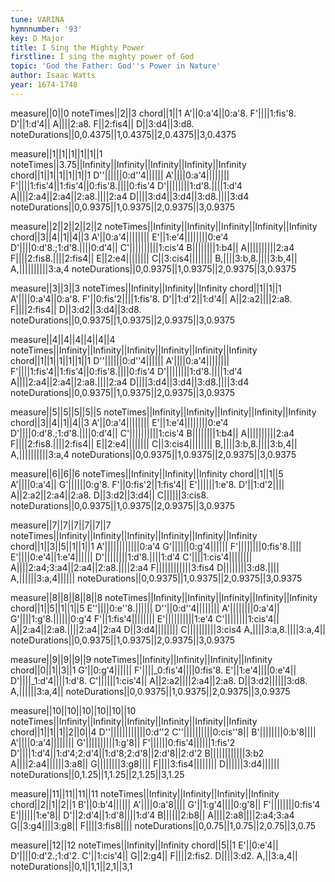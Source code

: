 ```yaml
---
tune: VARINA
hymnnumber: '93'
key: D Major
title: I Sing the Mighty Power
firstline: I sing the mighty power of God
topic: 'God the Father: God''s Power in Nature'
author: Isaac Watts
year: 1674-1748
---
```

measure||0||0
noteTimes||2||3
chord||1||1
A'||0:a'4||0:a'8.
F'||||1:fis'8.
D'||1:d'4||
A||||2:a8.
F||2:fis4||
D||3:d4||3:d8.
noteDurations||0,0.4375||1,0.4375||2,0.4375||3,0.4375

measure||1||1||1||1||1||1
noteTimes||3.75||Infinity||Infinity||Infinity||Infinity||Infinity
chord||1||1||1||1||1||1
D''||||||0:d''4||||||
A'||||0:a'4||||||||
F'||||1:fis'4||1:fis'4||0:fis'8.||||0:fis'4
D'||||||||1:d'8.||||1:d'4
A||||2:a4||2:a4||2:a8.||||2:a4
D||||3:d4||3:d4||3:d8.||||3:d4
noteDurations||0,0.9375||1,0.9375||2,0.9375||3,0.9375

measure||2||2||2||2||2
noteTimes||Infinity||Infinity||Infinity||Infinity||Infinity
chord||3||4||1||4||3
A'||0:a'4||||||||
E'||1:e'4||||||||0:e'4
D'||||0:d'8.;1:d'8.||||0:d'4||
C'||||||||||1:cis'4
B||||||||1:b4||
A||||||||||2:a4
F||||2:fis8.||||2:fis4||
E||2:e4||||||||
C||3:cis4||||||||
B,||||3:b,8.||||3:b,4||
A,||||||||||3:a,4
noteDurations||0,0.9375||1,0.9375||2,0.9375||3,0.9375

measure||3||3||3
noteTimes||Infinity||Infinity||Infinity
chord||1||1||1
A'||||0:a'4||0:a'8.
F'||0:fis'2||||1:fis'8.
D'||1:d'2||1:d'4||
A||2:a2||||2:a8.
F||||2:fis4||
D||3:d2||3:d4||3:d8.
noteDurations||0,0.9375||1,0.9375||2,0.9375||3,0.9375

measure||4||4||4||4||4||4
noteTimes||Infinity||Infinity||Infinity||Infinity||Infinity||Infinity
chord||1||1||1||1||1||1
D''||||||0:d''4||||||
A'||||0:a'4||||||||
F'||||1:fis'4||1:fis'4||0:fis'8.||||0:fis'4
D'||||||||1:d'8.||||1:d'4
A||||2:a4||2:a4||2:a8.||||2:a4
D||||3:d4||3:d4||3:d8.||||3:d4
noteDurations||0,0.9375||1,0.9375||2,0.9375||3,0.9375

measure||5||5||5||5||5
noteTimes||Infinity||Infinity||Infinity||Infinity||Infinity
chord||3||4||1||4||3
A'||0:a'4||||||||
E'||1:e'4||||||||0:e'4
D'||||0:d'8.;1:d'8.||||0:d'4||
C'||||||||||1:cis'4
B||||||||1:b4||
A||||||||||2:a4
F||||2:fis8.||||2:fis4||
E||2:e4||||||||
C||3:cis4||||||||
B,||||3:b,8.||||3:b,4||
A,||||||||||3:a,4
noteDurations||0,0.9375||1,0.9375||2,0.9375||3,0.9375

measure||6||6||6
noteTimes||Infinity||Infinity||Infinity
chord||1||1||5
A'||||0:a'4||
G'||||||0:g'8.
F'||0:fis'2||1:fis'4||
E'||||||1:e'8.
D'||1:d'2||||
A||2:a2||2:a4||2:a8.
D||3:d2||3:d4||
C||||||3:cis8.
noteDurations||0,0.9375||1,0.9375||2,0.9375||3,0.9375

measure||7||7||7||7||7||7
noteTimes||Infinity||Infinity||Infinity||Infinity||Infinity||Infinity
chord||1||3||5||1||1||1
A'||||||||||||0:a'4
G'||||||0:g'4||||||
F'||||||||0:fis'8.||||
E'||||0:e'4||1:e'4||||||
D'||||||||1:d'8.||||1:d'4
C'||||1:cis'4||||||||
A||||2:a4;3:a4||2:a4||2:a8.||||2:a4
F||||||||||||3:fis4
D||||||||3:d8.||||
A,||||||3:a,4||||||
noteDurations||0,0.9375||1,0.9375||2,0.9375||3,0.9375

measure||8||8||8||8||8
noteTimes||Infinity||Infinity||Infinity||Infinity||Infinity
chord||1||5||1||1||5
E''||||0:e''8.||||||
D''||0:d''4||||||||
A'||||||||0:a'4||
G'||||1:g'8.||||||0:g'4
F'||1:fis'4||||||||
E'||||||||||1:e'4
C'||||||||1:cis'4||
A||2:a4||2:a8.||||2:a4||2:a4
D||3:d4||||||||
C||||||||||3:cis4
A,||||3:a,8.||||3:a,4||
noteDurations||0,0.9375||1,0.9375||2,0.9375||3,0.9375

measure||9||9||9||9
noteTimes||Infinity||Infinity||Infinity||Infinity
chord||0||1||3||1
G'||0:g'4||||||
F'||||_0:fis'4||||0:fis'8.
E'||1:e'4||||0:e'4||
D'||||_1:d'4||||1:d'8.
C'||||||1:cis'4||
A||2:a2||||2:a4||2:a8.
D||3:d2||||||3:d8.
A,||||||3:a,4||
noteDurations||0,0.9375||1,0.9375||2,0.9375||3,0.9375

measure||10||10||10||10||10||10
noteTimes||Infinity||Infinity||Infinity||Infinity||Infinity||Infinity
chord||1||1||1||2||0||4
D''||||||||||||0:d''2
C''||||||||||0:cis''8||
B'||||||||0:b'8||||
A'||||0:a'4||||||||
G'||||||||||1:g'8||
F'||||||0:fis'4||||||1:fis'2
D'||||1:d'4||1:d'4;2:d'4||1:d'8;2:d'8||2:d'8||2:d'2
B||||||||||||3:b2
A||||2:a4||||||3:a8||
G||||||||3:g8||||
F||||3:fis4||||||||
D||||||3:d4||||||
noteDurations||0,1.25||1,1.25||2,1.25||3,1.25

measure||11||11||11||11
noteTimes||Infinity||Infinity||Infinity||Infinity
chord||2||1||2||1
B'||0:b'4||||||
A'||||0:a'8||||
G'||1:g'4||||0:g'8||
F'||||||||0:fis'4
E'||||||1:e'8||
D'||2:d'4||1:d'8||||1:d'4
B||||||2:b8||
A||||2:a8||||2:a4;3:a4
G||3:g4||||3:g8||
F||||3:fis8||||
noteDurations||0,0.75||1,0.75||2,0.75||3,0.75

measure||12||12
noteTimes||Infinity||Infinity
chord||5||1
E'||0:e'4||
D'||||0:d'2.;1:d'2.
C'||1:cis'4||
G||2:g4||
F||||2:fis2.
D||||3:d2.
A,||3:a,4||
noteDurations||0,1||1,1||2,1||3,1

